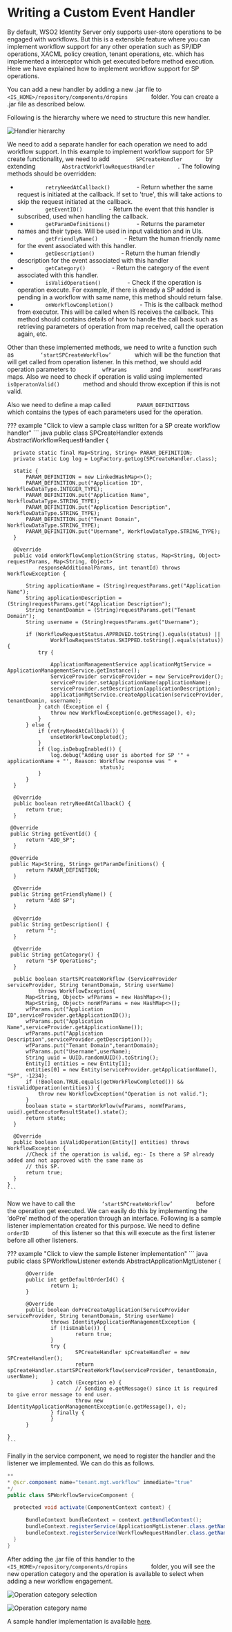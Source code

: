 # Writing a Custom Event Handler

By default, WSO2 Identity Server only supports user-store operations to
be engaged with workflows. But this is a extensible feature where you
can implement workflow support for any other operation such as SP/IDP
operations, XACML policy creation, tenant operations, etc. which has
implemented a interceptor which get executed before method execution.
Here we have explained how to implement workflow support for SP
operations.

You can add a new handler by adding a new .jar file to
`         <IS_HOME>/repository/components/dropins        ` folder. You
can create a .jar file as described below.

Following is the hierarchy where we need to structure this new handler.

![Handler hierarchy](../assets/img/using-wso2-identity-server/handler-hierarchy.png)

We need to add a separate handler for each operation we need to add
workflow support. In this example to implement workflow support for SP
create functionality, we need to add 
`         SPCreateHandler        ` by extending
`         AbstractWorkflowRequestHandler        ` . The following
methods should be overridden:

-   `          retryNeedAtCallback()         ` - Return whether the same
    request is initiated at the callback. If set to 'true', this will
    take actions to skip the request initiated at the callback.
-   `          getEventID()         ` - Return the event that this
    handler is subscribed, used when handling the callback.
-   `          getParamDefinitions()         ` - Returns the parameter
    names and their types. Will be used in input validation and in UIs.
-   `          getFriendlyName()         ` - Return the human friendly
    name for the event associated with this handler.
-   `          getDescription()         ` - Return the human friendly
    description for the event associated with this handler
-   `          getCategory()         ` - Return the category of the
    event associated with this handler.
-   `          isValidOperation()         ` - Check if the operation is
    operation execute. For example, if there is already a SP added is
    pending in a workflow with same name, this method should return
    false.
-   `          onWorkflowCompletion()         ` - This is the callback
    method from executor. This will be called when IS receives the
    callback. This method should contains details of how to handle the
    call back such as retrieving parameters of operation from map
    received, call the operation again, etc.

Other than these implemented methods, we need to write a function such
as `         ‘startSPCreateWorkflow’        ` which will be the function
that will get called from operation listener. In this method, we should
add operation parameters to `         wfParams        ` and
`         nonWfParams        ` maps. Also we need to check if operation
is valid using implemented `         isOperatonValid()        ` method
and should throw exception if this is not valid.

Also we need to define a map called `         PARAM_DEFINITIONS        `
which contains the types of each parameters used for the operation.

??? example "Click to view a sample class written for a SP create workflow handler"
    ``` java
    public class SPCreateHandler extends AbstractWorkflowRequestHandler {

      private static final Map<String, String> PARAM_DEFINITION;
      private static Log log = LogFactory.getLog(SPCreateHandler.class);

      static {
          PARAM_DEFINITION = new LinkedHashMap<>();
          PARAM_DEFINITION.put("Application ID", WorkflowDataType.INTEGER_TYPE);
          PARAM_DEFINITION.put("Application Name", WorkflowDataType.STRING_TYPE);
          PARAM_DEFINITION.put("Application Description", WorkflowDataType.STRING_TYPE);
          PARAM_DEFINITION.put("Tenant Domain", WorkflowDataType.STRING_TYPE);
          PARAM_DEFINITION.put("Username", WorkflowDataType.STRING_TYPE);
      }

      @Override
      public void onWorkflowCompletion(String status, Map<String, Object> requestParams, Map<String, Object>
              responseAdditionalParams, int tenantId) throws WorkflowException {

          String applicationName = (String)requestParams.get("Application Name");
          String applicationDescription = (String)requestParams.get("Application Description");
          String tenantDoamin = (String)requestParams.get("Tenant Domain");
          String username = (String)requestParams.get("Username");

          if (WorkflowRequestStatus.APPROVED.toString().equals(status) ||
                  WorkflowRequestStatus.SKIPPED.toString().equals(status)) {
              try {

                  ApplicationManagementService applicationMgtService = ApplicationManagementService.getInstance();
                  ServiceProvider serviceProvider = new ServiceProvider();               serviceProvider.setApplicationName(applicationName);
                  serviceProvider.setDescription(applicationDescription);
                  applicationMgtService.createApplication(serviceProvider, tenantDoamin, username);
              } catch (Exception e) {
                  throw new WorkflowException(e.getMessage(), e);
              }
          } else {
              if (retryNeedAtCallback()) {
                  unsetWorkFlowCompleted();
              }
              if (log.isDebugEnabled()) {
                  log.debug("Adding user is aborted for SP '" + applicationName + "', Reason: Workflow response was " +
                                  status);
              }
          }
      }

      @Override
      public boolean retryNeedAtCallback() {
          return true;
      }

     @Override
     public String getEventId() {
          return "ADD_SP";
      }
     
     @Override
     public Map<String, String> getParamDefinitions() {
          return PARAM_DEFINITION;
      }

      @Override
     public String getFriendlyName() {
          return "Add SP";
      }

      @Override
     public String getDescription() {
          return "";
      }

      @Override
     public String getCategory() {
          return "SP Operations";
      }

      public boolean startSPCreateWorkflow (ServiceProvider serviceProvider, String tenantDomain, String userName)
              throws WorkflowException{
          Map<String, Object> wfParams = new HashMap<>();
          Map<String, Object> nonWfParams = new HashMap<>();
          wfParams.put("Application ID",serviceProvider.getApplicationID());
          wfParams.put("Application Name",serviceProvider.getApplicationName());
          wfParams.put("Application Description",serviceProvider.getDescription());
          wfParams.put("Tenant Domain",tenantDomain);
          wfParams.put("Username",userName);
          String uuid = UUID.randomUUID().toString();
          Entity[] entities = new Entity[1];
          entities[0] = new Entity(serviceProvider.getApplicationName(), "SP", -1234);
          if (!Boolean.TRUE.equals(getWorkFlowCompleted()) && !isValidOperation(entities)) {
              throw new WorkflowException("Operation is not valid.");
          }
          boolean state = startWorkFlow(wfParams, nonWfParams, uuid).getExecutorResultState().state();
          return state;
      }

      @Override
      public boolean isValidOperation(Entity[] entities) throws WorkflowException {
          //Check if the operation is valid, eg:- Is there a SP already added and not approved with the same name as
          // this SP.
          return true;
      }
    }
    ```

Now we have to call the `         ‘startSPCreateWorkflow’        `
before the operation get executed. We can easily do this by implementing
the ‘doPre’ method of the operation through an interface. Following is a
sample listener implementation created for this purpose. We need to
define `         orderID        ` of this listener so that this will
execute as the first listener before all other listeners.

??? example "Click to view the sample listener implementation"
    ``` java
    public class SPWorkflowListener extends AbstractApplicationMgtListener {

          @Override
          public int getDefaultOrderId() {
                  return 1;
          }

          @Override
          public boolean doPreCreateApplication(ServiceProvider serviceProvider, String tenantDomain, String userName)
                  throws IdentityApplicationManagementException {
                  if (!isEnable()) {
                          return true;
                  }
                  try {
                          SPCreateHandler spCreateHandler = new SPCreateHandler();
                          return spCreateHandler.startSPCreateWorkflow(serviceProvider, tenantDomain, userName);
                  } catch (Exception e) {
                          // Sending e.getMessage() since it is required to give error message to end user.
                          throw new IdentityApplicationManagementException(e.getMessage(), e);
                  } finally {
                  }
          }

    }
    ```

Finally in the service component, we need to register the handler
and the listener we implemented. We can do this as follows.

``` java
**
* @scr.component name="tenant.mgt.workflow" immediate="true"
*/
public class SPWorkflowServiceComponent {

  protected void activate(ComponentContext context) {

      BundleContext bundleContext = context.getBundleContext();
      bundleContext.registerService(ApplicationMgtListener.class.getName(), new SPWorkflowListener(), null);
      bundleContext.registerService(WorkflowRequestHandler.class.getName(), new SPCreateHandler(), null);
  }
}
```

After adding the .jar file of this handler to the
`         <IS_HOME>/repository/components/dropins        ` folder, you
will see the new operation category and the operation is available to
select when adding a new workflow engagement.

![Operation category selection](../assets/img/using-wso2-identity-server/operation-category-selection.png)

![Operation category name](../assets/img/using-wso2-identity-server/operation-category-name.png)

A sample handler implementation is available
[here](https://github.com/wso2/product-is/tree/v5.3.0/modules/samples/workflow).
